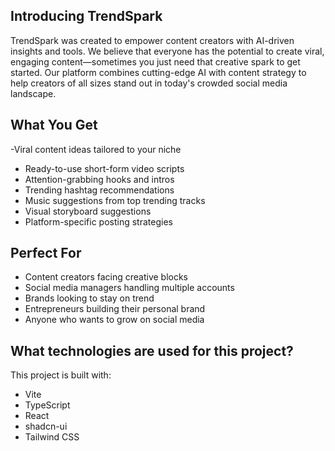##  Introducing TrendSpark

TrendSpark was created to empower content creators with AI-driven insights and tools. We believe that everyone has the potential to create viral, engaging content—sometimes you just need that creative spark to get started. Our platform combines cutting-edge AI with content strategy to help creators of all sizes stand out in today's crowded social media landscape.

## What You Get

-Viral content ideas tailored to your niche
- Ready-to-use short-form video scripts
- Attention-grabbing hooks and intros
- Trending hashtag recommendations
- Music suggestions from top trending tracks
- Visual storyboard suggestions
- Platform-specific posting strategies

## Perfect For

- Content creators facing creative blocks
- Social media managers handling multiple accounts
- Brands looking to stay on trend
- Entrepreneurs building their personal brand
- Anyone who wants to grow on social media

## What technologies are used for this project?

This project is built with:

- Vite
- TypeScript
- React
- shadcn-ui
- Tailwind CSS

